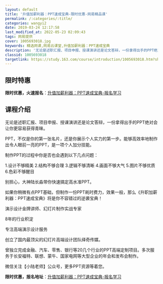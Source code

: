 ```yaml
---
layout: default
title: '升值加薪利器：PPT速成宝典-限时优惠-网易精品课'
permalink: /:categories/:title/
categories: wangyi2
date: 2019-03-24 12:17:58
last_modified_at: 2022-05-23 02:09:43
tags: 网易提供
cover: 1005693018.jpg
keywords: 精选网课,网易云课堂,升值加薪利器：PPT速成宝典
description: '无论是述职汇报、项目申报、授课演讲还是论文答辩，一份拿得出手的PPT绝对会让你更容易获得青睐。PPT，不仅是你的第一张名'
classid: 1005693018
targetlink: https://study.163.com/course/introduction/1005693018.htm?share=1&shareId=1025206652&utm_campaign=share&utm_medium=iphoneShare&utm_source=&utm_u=1025206652
---
```


## 限时特惠

**限时优惠，火速报名**：[升值加薪利器：PPT速成宝典-报名学习](https://study.163.com/course/introduction/1005693018.htm?share=1&shareId=1025206652&utm_campaign=share&utm_medium=iphoneShare&utm_source=&utm_u=1025206652)

## 课程介绍

无论是述职汇报、项目申报、授课演讲还是论文答辩，一份拿得出手的PPT绝对会让你更容易获得青睐。

PPT，不仅是你的第一张名片，还是你展示个人实力的第一步。能够高效率地制作出令人眼前一亮的PPT，是一项个人加分技能。

制作PPT的过程中你是否也会遇到以下几点问题：

1.设计不够精美  2.结构不够合理  3.逻辑不够清晰  4.画面不够大气  5.图片不够优质  6.色彩不够醒目



别担心，大神陆长淼带你快速搞定高水准PPT。

如果你稍微有点PPT基础，但制作一份PPT耗时费力，效果一般，那么《升职加薪利器：PPT速成宝典》将是你不容错过的逆袭宝典！



演示设计金牌讲师、幻灯片制作实战专家

8年的行业积淀

专注高端演示设计服务

创立了国内最顶尖的幻灯片高端设计团队绎奇传媒。

曾独立完成金融、汽车、零售、银行等20几个行业的PPT高端定制项目。多次服务于长安福特、联想、蒙牛、国家电网等大型企业的年会和发布会制作。



微信关注【小陆老师】公众号，更多PPT资源等着您。

**限时优惠，报名地址**：[升值加薪利器：PPT速成宝典-报名学习](https://study.163.com/course/introduction/1005693018.htm?share=1&shareId=1025206652&utm_campaign=share&utm_medium=iphoneShare&utm_source=&utm_u=1025206652)

